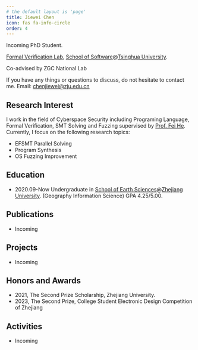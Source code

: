 ```yaml
---
# the default layout is 'page'
title: Jiewei Chen
icon: fas fa-info-circle
order: 4
---
```


Incoming PhD Student.

[Formal Verification Lab](https://thufv.github.io/), [School of Software](https://www.thss.tsinghua.edu.cn/)@[Tsinghua University](https://www.tsinghua.edu.cn/). 

Co-advised by ZGC National Lab

If you have any things or questions to discuss, do not hesitate to contact me.
Email: [chenjiewei@zju.edu.cn](mailto:chenjiewei@zju.edu.cn)

## Research Interest

I work in the field of Cyberspace Security including Programing Language, Formal Verification, SMT Solving and Fuzzing supervised by [Prof. Fei He](https://feihe.github.io/). Currently, I focus on the following research topics:

- EFSMT Parallel Solving
- Program Synthesis
- OS Fuzzing Improvement

## Education

- 2020.09-Now     Undergraduate in [School of Earth Sciences](http://gs.zju.edu.cn/)@[Zhejiang University](https://www.zju.edu.cn/). (Geography Information Science) GPA 4.25/5.00.

## Publications

- Incoming

## Projects

- Incoming

## Honors and Awards

- 2021, The Second Prize Scholarship, Zhejiang University.
- 2023, The Second Prize, College Student Electronic Design Competition of Zhejiang

## Activities

- Incoming
